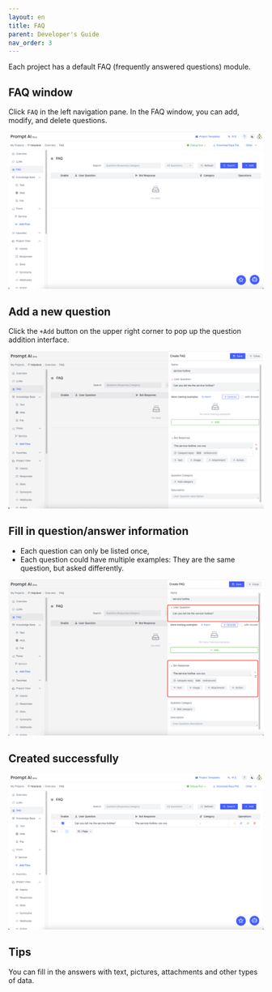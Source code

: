 ```yaml
---
layout: en
title: FAQ
parent: Developer's Guide
nav_order: 3
---
```

Each project has a default FAQ (frequently answered questions) module.  

<!-- The beta version only allows one FAQ for each project. -->

## FAQ window  

Click `FAQ` in the left navigation pane.  In the FAQ window, you can add, modify, and delete questions.

![faq-01.png](/assets/images/tutorial/faq/faq-01.png)

## Add a new question

Click the `+Add` button on the upper right corner to pop up the question addition interface.

![faq-02.png](/assets/images/tutorial/faq/faq-02.png)

## Fill in question/answer information
- Each question can only be listed once,
- Each question could have multiple examples: They are the same question, but asked differently. 

![faq-03.png](/assets/images/tutorial/faq/faq-03.png)

## Created successfully

![faq-04.png](/assets/images/tutorial/faq/faq-04.png)

## Tips
You can fill in the answers with text, pictures, attachments and other types of data.

<!--
2. You can find how many times the user asks the question. 

![img.png](/assets/images/quick_start/kb/kb-14.png)


- Create FAQ

Here the PromptAI logo is added based on the web reply.

![img_1.png](/assets/images/quick_start/kb/kb-15.png)

- Release and run

Enter a similar question and the question will be answered by FAQ.

![img_2.png](/assets/images/quick_start/kb/kb-16.png)

-->
